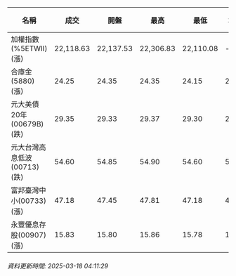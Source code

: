| 名稱 | 成交 | 開盤 | 最高 | 最低 | 均價 | 成交金額(億) | 昨收 | 漲跌幅 | 漲跌 | 總量 | 昨量 | 振幅 |
| -------- | -------- | -------- | -------- |-------- | -------- | -------- |-------- |-------- |-------- | -------- | -------- |-------- |
|加權指數(%5ETWII) (漲)|22,118.63|22,137.53|22,306.83|22,110.08|-|3,028.15|21,968.05|0.69%|150.58|6,321,645|0|0.90%|
|合庫金(5880) (漲)|24.25|24.35|24.35|24.15|24.22|2.66|24.15|0.41%|0.10|10,987|7,136|0.83%|
|元大美債20年(00679B) (跌)|29.35|29.33|29.37|29.30|29.33|8.28|29.36|0.03%|0.01|28,218|34,076|0.24%|
|元大台灣高息低波(00713) (跌)|54.60|54.85|54.90|54.60|54.73|10.81|54.70|0.18%|0.10|19,748|12,219|0.55%|
|富邦臺灣中小(00733) (漲)|47.18|47.45|47.81|47.18|47.55|0.411|47.10|0.17%|0.08|864|1,386|1.34%|
|永豐優息存股(00907) (漲)|15.83|15.80|15.86|15.78|15.82|0.274|15.78|0.32%|0.05|1,731|1,315|0.51%|
###### 資料更新時間: 2025-03-18 04:11:29